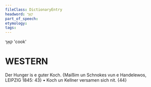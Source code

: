 ```yaml
---
fileClass: DictionaryEntry
headword: קאָך
part_of_speech: 
etymology: 
tags: 
---
```

קאָך
'cook'

WESTERN
========

Der Hunger is e guter Koch.
{Maißim un Schnokes vun e Handelewos, LEIPZIG 1845: 43}
	•	Koch un Kellner versamen sich nit. {44}